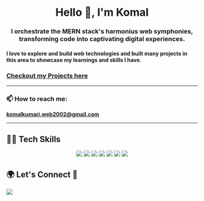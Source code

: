 <div align="center">
<h1 >Hello 👋, I'm Komal </h1>

<h3>I orchestrate the MERN stack's harmonius web symphonies, transforming code into captivating digital experiences.</h3>


</div>

#### I love to explore and build web technologies and built many projects in this area to showcase my learnings and skills I have.


### [Checkout my Projects here](https://github.com/Kajukomal?tab=repositories)

----

### 📫 How to reach me: 
**komalkumari.web2002@gmail.com**

----

## 👩‍💻 Tech Skills

<div align="center">
  
![](https://img.shields.io/badge/React-800080?style=for-the-badge&logo=react&logoColor=white)
![](https://img.shields.io/badge/Node.js-43853D?style=for-the-badge&logo=node.js&logoColor=white)
![](https://img.shields.io/badge/JavaScript-F7DF1E?style=for-the-badge&logo=javascript&logoColor=black)
![](https://img.shields.io/badge/HTML5-E34F26?style=for-the-badge&logo=html5&logoColor=white)
![](https://img.shields.io/badge/CSS3-1572B6?style=for-the-badge&logo=css3&logoColor=white)
![](https://img.shields.io/badge/Bootstrap-563D7C?style=for-the-badge&logo=bootstrap&logoColor=white)
![](https://img.shields.io/badge/Git-F05032?style=for-the-badge&logo=git&logoColor=white)

 </div>
 
  
## 🌍 Let's Connect 🤝



<a href="https://www.linkedin.com/in/komal-kumari-a92ba420a/"><img src="https://img.shields.io/badge/LinkedIn-0077B5?style=for-the-badge&logo=linkedin&logoColor=white"/></a>
